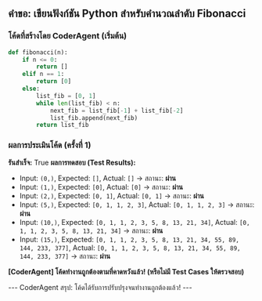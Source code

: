 ## คำขอ: เขียนฟังก์ชัน Python สำหรับคำนวณลำดับ Fibonacci

### โค้ดที่สร้างโดย CoderAgent (เริ่มต้น)
```python
def fibonacci(n):
    if n <= 0:
        return []
    elif n == 1:
        return [0]
    else:
        list_fib = [0, 1]
        while len(list_fib) < n:
            next_fib = list_fib[-1] + list_fib[-2]
            list_fib.append(next_fib)
        return list_fib
```

### ผลการประเมินโค้ด (ครั้งที่ 1)
**รันสำเร็จ:** True
**ผลการทดสอบ (Test Results):**
  - Input: `(0,)`, Expected: `[]`, Actual: `[]` -> สถานะ: **ผ่าน**
  - Input: `(1,)`, Expected: `[0]`, Actual: `[0]` -> สถานะ: **ผ่าน**
  - Input: `(2,)`, Expected: `[0, 1]`, Actual: `[0, 1]` -> สถานะ: **ผ่าน**
  - Input: `(5,)`, Expected: `[0, 1, 1, 2, 3]`, Actual: `[0, 1, 1, 2, 3]` -> สถานะ: **ผ่าน**
  - Input: `(10,)`, Expected: `[0, 1, 1, 2, 3, 5, 8, 13, 21, 34]`, Actual: `[0, 1, 1, 2, 3, 5, 8, 13, 21, 34]` -> สถานะ: **ผ่าน**
  - Input: `(15,)`, Expected: `[0, 1, 1, 2, 3, 5, 8, 13, 21, 34, 55, 89, 144, 233, 377]`, Actual: `[0, 1, 1, 2, 3, 5, 8, 13, 21, 34, 55, 89, 144, 233, 377]` -> สถานะ: **ผ่าน**

**[CoderAgent] โค้ดทำงานถูกต้องตามที่คาดหวังแล้ว! (หรือไม่มี Test Cases ให้ตรวจสอบ)**

--- CoderAgent สรุป: โค้ดได้รับการปรับปรุงจนทำงานถูกต้องแล้ว! ---

